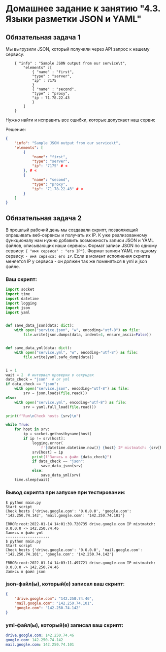 
# Домашнее задание к занятию "4.3. Языки разметки JSON и YAML"


## Обязательная задача 1
Мы выгрузили JSON, который получили через API запрос к нашему сервису:
```
    { "info" : "Sample JSON output from our service\t",
        "elements" :[
            { "name" : "first",
            "type" : "server",
            "ip" : 7175 
            }
            { "name" : "second",
            "type" : "proxy",
            "ip : 71.78.22.43
            }
        ]
    }
```
  Нужно найти и исправить все ошибки, которые допускает наш сервис

Решение:
```json
{
    "info": "Sample JSON output from our service\t",
    "elements": [
        {
            "name": "first",
            "type": "server",
            "ip": "7175" # <
        }, # <
        {
            "name": "second",
            "type": "proxy",
            "ip": "71.78.22.43" # <
        }
    ]
}
```

## Обязательная задача 2
В прошлый рабочий день мы создавали скрипт, позволяющий опрашивать веб-сервисы и получать их IP. К уже реализованному функционалу нам нужно добавить возможность записи JSON и YAML файлов, описывающих наши сервисы. Формат записи JSON по одному сервису: `{ "имя сервиса" : "его IP"}`. Формат записи YAML по одному сервису: `- имя сервиса: его IP`. Если в момент исполнения скрипта меняется IP у сервиса - он должен так же поменяться в yml и json файле.

### Ваш скрипт:
```python
import socket
import time
import datetime
import logging
import json
import yaml


def save_data_json(data: dict):
    with open("service.json", "w", encoding="utf-8") as file:
        file.write(json.dumps(data, indent=4, ensure_ascii=False))


def save_data_yml(data: dict):
    with open("service.yml", "w", encoding="utf-8") as file:
        file.write(yaml.safe_dump(data))


i = 1
wait = 2  # интервал проверки в секундах
data_check = "json"  # or yml
if data_check == "json":
    with open("service.json", encoding="utf-8") as file:
        srv = json.loads(file.read())
else:
    with open("service.yml", encoding="utf-8") as file:
        srv = yaml.full_load(file.read())

print(f"Run\nCheck hosts {srv}\n")

while True:
    for host in srv:
        ip = socket.gethostbyname(host)
        if ip != srv[host]:
            logging.error(
                f'{datetime.datetime.now()} {host} IP mistmatch: {srv[host]} -> {ip}')
            srv[host] = ip
            print(f"Запись в файл {data_check}")
            if data_check == "json":
                save_data_json(srv)
            else:
                save_data_yml(srv)
    time.sleep(wait)

```

### Вывод скрипта при запуске при тестировании:
```
$ python main.py 
Start script
Check hosts {'drive.google.com': '0.0.0.0', 'google.com': '142.250.74.142', 'mail.google.com': '142.250.74.101'}

ERROR:root:2022-01-14 14:01:39.720735 drive.google.com IP mistmatch: 0.0.0.0 -> 142.250.74.46
Запись в файл yml
--------------------
$ python main.py 
Start script
Check hosts {'drive.google.com': '0.0.0.0', 'mail.google.com': '142.250.74.101', 'google.com': '142.250.74.142'}

ERROR:root:2022-01-14 14:03:11.497721 drive.google.com IP mistmatch: 0.0.0.0 -> 142.250.74.46
Запись в файл json
```


### json-файл(ы), который(е) записал ваш скрипт:
```json
{
    "drive.google.com": "142.250.74.46",
    "mail.google.com": "142.250.74.101",
    "google.com": "142.250.74.142"
}
```

### yml-файл(ы), который(е) записал ваш скрипт:
```yaml
drive.google.com: 142.250.74.46
google.com: 142.250.74.142
mail.google.com: 142.250.74.101
```

